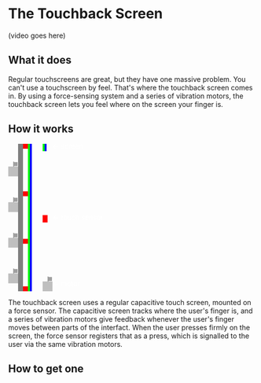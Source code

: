 # The Touchback Screen

(video goes here)

## What it does

Regular touchscreens are great, but they have one massive problem.  You can't use a touchscreen by feel.  That's where the touchback screen comes in.  By using a force-sensing system and a series of vibration motors, the touchback screen lets you feel where on the screen your finger is.

## How it works

<svg height=300 width=200>
	<rect x = 40 y = 0 width=4 height=300 style="fill:rgb(0,255,0)" />
	<rect x = 44 y = 0 width=4 height=300 style="fill:rgb(0,0,255)" />
	<rect x=30 y=0 width=10 height=10 style="fill:rgb(255,0,0)"/>
	<rect x=30 y=96.6 width=10 height=10 style="fill:rgb(255,0,0)"/>
	<rect x=30 y=193.3 width=10 height=10 style="fill:rgb(255,0,0)"/>
	<rect x=30 y=290 width=10 height=10 style="fill:rgb(255,0,0)"/>
	<rect x=20 y=0 width=10 height=300 style="fill:rgb(127,127,127)"/>
	<rect x=10 y=36.25 width=2 height=20 style="fill:rgb(160,160,160)"/>
	<rect x=10 y=37.25 width=9 height=8 style="fill:rgb(160,160,160)"/>
	<rect x=0 y=46.25 width=20 height=20 style="fill:rgb(191,191,191)"/>
	<rect x=10 y=108.75 width=2 height=20 style="fill:rgb(160,160,160)"/>
	<rect x=10 y=109.75 width=9 height=8 style="fill:rgb(160,160,160)"/>
	<rect x=0 y=118.75 width=20 height=20 style="fill:rgb(191,191,191)"/>
	<rect x=10 y=181.25 width=2 height=20 style="fill:rgb(160,160,160)"/>
	<rect x=10 y=182.25 width=9 height=8 style="fill:rgb(160,160,160)"/>
	<rect x=0 y=191.25 width=20 height=20 style="fill:rgb(191,191,191)"/>
	<rect x=10 y=253.75 width=2 height=20 style="fill:rgb(160,160,160)"/>
	<rect x=10 y=254.75 width=9 height=8 style="fill:rgb(160,160,160)"/>
	<rect x=0 y=263.75 width=20 height=20 style="fill:rgb(191,191,191)"/>
	<rect x=70 y=0 width=4 height=15 style="fill:rgb(0,255,0)"/>
	<rect x=74 y=0 width=4 height=15 style="fill:rgb(0,0,255)"/>
	<text x=90 y=10 fill="white">&lt;- screen</text>
	<rect x=70 y=145 width=10 height=15 style="fill:rgb(255,0,0)"/>
	<text x=90 y=155 fill="white">&lt;- touch sensor</text>
	<rect x=80 y=270 width=2 height=20 style="fill:rgb(160,160,160)"/>
	<rect x=80 y=271 width=9 height=8 style="fill:rgb(160,160,160)"/>
	<rect x=70 y=280 width=20 height=20 style="fill:rgb(191,191,191)"/>
	<text x=90 y=290 fill="white">&lt;- motor</text>
</svg>

<!--TODO enlarge, add key-->

The touchback screen uses a regular capacitive touch screen, mounted on a force sensor.  The capacitive screen tracks where the user's finger is, and a series of vibration motors give feedback whenever the user's finger moves between parts of the interfact.  When the user presses firmly on the screen, the force sensor registers that as a press, which is signalled to the user via the same vibration motors.

## How to get one